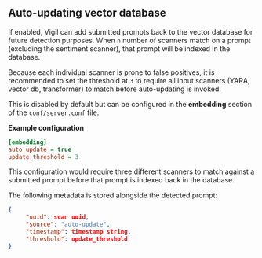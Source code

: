## Auto-updating vector database
If enabled, Vigil can add submitted prompts back to the vector database for future detection purposes.
When `n` number of scanners match on a prompt (excluding the sentiment scanner), that prompt will be indexed in the database.

Because each individual scanner is prone to false positives, it is recommended to set the threshold at `3` to require all input scanners (YARA, vector db, transformer) to match before auto-updating is invoked.

This is disabled by default but can be configured in the **embedding** section of the `conf/server.conf` file.

**Example configuration**

```ini
[embedding]
auto_update = true
update_threshold = 3
```

This configuration would require three different scanners to match against a submitted prompt before that prompt is indexed back in the database. 

The following metadata is stored alongside the detected prompt:

```json
{
     "uuid": scan uuid,
     "source": "auto-update",
     "timestamp": timestamp string,
     "threshold": update_threshold
}
```
